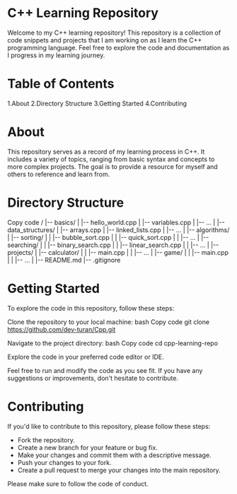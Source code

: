 # C++ Learning Repository
Welcome to my C++ learning repository! This repository is a collection of code snippets and projects that I am working on as I learn the C++ programming language. Feel free to explore the code and documentation as I progress in my learning journey.

# Table of Contents
1.About
2.Directory Structure
3.Getting Started
4.Contributing

# About
This repository serves as a record of my learning process in C++. It includes a variety of topics, ranging from basic syntax and concepts to more complex projects. The goal is to provide a resource for myself and others to reference and learn from.

# Directory Structure

Copy code
/
|-- basics/
|   |-- hello_world.cpp
|   |-- variables.cpp
|   |-- ...
|
|-- data_structures/
|   |-- arrays.cpp
|   |-- linked_lists.cpp
|   |-- ...
|
|-- algorithms/
|   |-- sorting/
|   |   |-- bubble_sort.cpp
|   |   |-- quick_sort.cpp
|   |   |-- ...
|   |-- searching/
|   |   |-- binary_search.cpp
|   |   |-- linear_search.cpp
|   |   |-- ...
|
|-- projects/
|   |-- calculator/
|   |   |-- main.cpp
|   |   |-- ...
|   |-- game/
|   |   |-- main.cpp
|   |   |-- ...
|
|-- README.md
|-- .gitignore

# Getting Started
To explore the code in this repository, follow these steps:

Clone the repository to your local machine:
bash
Copy code
git clone https://github.com/dev-turan/Cpp.git

Navigate to the project directory:
bash
Copy code
cd cpp-learning-repo

Explore the code in your preferred code editor or IDE.

Feel free to run and modify the code as you see fit. If you have any suggestions or improvements, don't hesitate to contribute.

# Contributing
If you'd like to contribute to this repository, please follow these steps:

- Fork the repository.
- Create a new branch for your feature or bug fix.
- Make your changes and commit them with a descriptive message.
- Push your changes to your fork.
- Create a pull request to merge your changes into the main repository.

Please make sure to follow the code of conduct.

